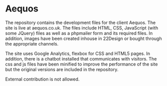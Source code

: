 # Aequos

The repository contains the development files for the client Aequos. The site is live at aequos.co.uk.
The files include HTML, CSS, JavaScript (with some JQuery) files as well as a phpmailer form and its required files. In addition, images have been created inhouse in 22Design or bought through the appropriate channels.

The site uses Google Analytics, flexbox for CSS and HTML5 pages. In addition, there is a chatbot installed that communicates with visitors. The css and js files have been minified to improve the performance of the site but the original versions are included in the repository.

External contribution is not allowed.

